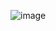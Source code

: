 ![image](https://github.com/stringsArraysObjects/nextjs-dashboard/assets/128002915/7fe89382-f34e-42ac-abf6-846b1bcbc78b)

